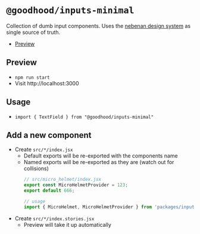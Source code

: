 # `@goodhood/inputs-minimal`
Collection of dumb input components. Uses the [nebenan design system](https://www.figma.com/file/PBPtYOEh3AvPce2CsnzcgL/%E2%AC%A1-Design-System?node-id=143%3A177) as single source of truth.
- [Preview](https://goodhood-eu.github.io/goodhood/packages/inputs-minimal/preview/#/)

## Preview

- `npm run start`
- Visit http://localhost:3000

## Usage
- `import { TextField } from "@goodhood/inputs-minimal"`

## Add a new component

- Create `src/*/index.jsx`
  - Default exports will be re-exported with the components name
  - Named exports will be re-exported as they are (watch out for collisions)
      ```js
      // src/micro_helmet/index.jsx
      export const MicroHelmetProvider = 123;
      export default 666;
    
      // usage
      import { MicroHelmet, MicroHelmetProvider } from 'packages/inputs-minimal';
    ```
- Create `src/*/index.stories.jsx`
  - Preview will take it up automatically




